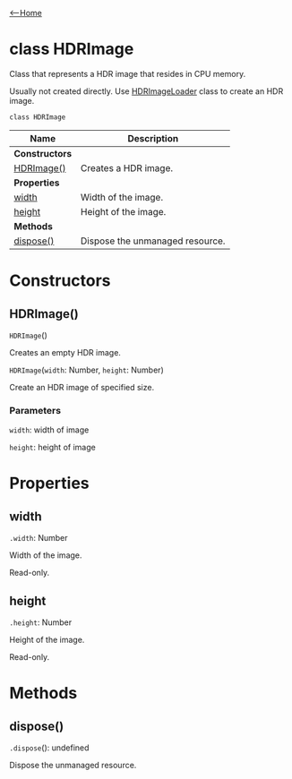 [<--Home](index.html)

# class HDRImage

Class that represents a HDR image that resides in CPU memory. 

Usually not created directly. Use [HDRImageLoader](HDRImageLoader.html) class to create an HDR image.

`class HDRImage`

| Name                              | Description                                                    |
| ----------------------------------| -------------------------------------------------------------- |
| **Constructors**                  |                                                                |
| [HDRImage()](#hdrimage)           | Creates a HDR image.                                           |
| **Properties**                    |                                                                |
| [width](#width)                   | Width of the image.                                            |
| [height](#height)                 | Height of the image.                                           |
| **Methods**                       |                                                                |
| [dispose()](#dispose)             | Dispose the unmanaged resource.                                |

# Constructors

## HDRImage()

`HDRImage`()

Creates an empty HDR image.

`HDRImage`(`width`: Number, `height`: Number)

Create an HDR image of specified size.

### Parameters

`width`: width of image

`height`: height of image

# Properties

## width

 `.width`: Number

Width of the image.

Read-only.

## height

 `.height`: Number

Height of the image.

Read-only.

# Methods

## dispose()

`.dispose`(): undefined

Dispose the unmanaged resource.